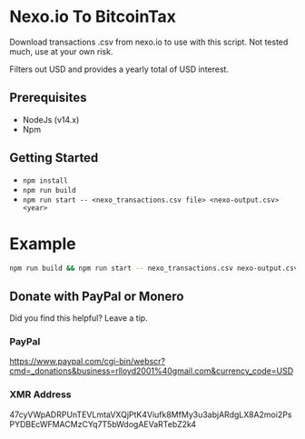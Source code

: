 # Nexo.io To BitcoinTax

Download transactions .csv from nexo.io to use with this script.
Not tested much, use at your own risk.  

Filters out USD and provides a yearly total of USD interest.

## Prerequisites
*   NodeJs (v14.x)
*   Npm

## Getting Started
*   ```npm install```
*   ```npm run build```
*   ```npm run start -- <nexo_transactions.csv file> <nexo-output.csv> <year>```

# Example
```bash
npm run build && npm run start -- nexo_transactions.csv nexo-output.csv 2020
```

## Donate with PayPal or Monero

Did you find this helpful? Leave a tip.

### PayPal
https://www.paypal.com/cgi-bin/webscr?cmd=_donations&business=rlloyd2001%40gmail.com&currency_code=USD

### XMR Address
47cyVWpADRPUnTEVLmtaVXQjPtK4Viufk8MfMy3u3abjARdgLX8A2moi2PsPYDBEcWFMACMzCYq7T5bWdogAEVaRTebZ2k4
